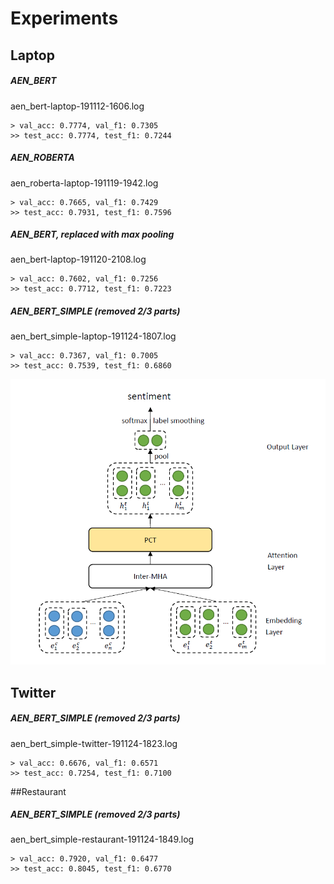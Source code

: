 # Experiments
## Laptop
##### AEN_BERT
aen_bert-laptop-191112-1606.log
```shell script
> val_acc: 0.7774, val_f1: 0.7305
>> test_acc: 0.7774, test_f1: 0.7244
```
##### AEN_ROBERTA
aen_roberta-laptop-191119-1942.log
```shell script
> val_acc: 0.7665, val_f1: 0.7429
>> test_acc: 0.7931, test_f1: 0.7596
```
##### AEN_BERT, replaced with max pooling
aen_bert-laptop-191120-2108.log
```shell script
> val_acc: 0.7602, val_f1: 0.7256
>> test_acc: 0.7712, test_f1: 0.7223
```
##### AEN_BERT_SIMPLE (removed 2/3 parts)
aen_bert_simple-laptop-191124-1807.log
```shell script
> val_acc: 0.7367, val_f1: 0.7005
>> test_acc: 0.7539, test_f1: 0.6860
```
![aen_bert_simple](assets/aen_bert_simple.PNG)
## Twitter
##### AEN_BERT_SIMPLE (removed 2/3 parts)
aen_bert_simple-twitter-191124-1823.log
```shell script
> val_acc: 0.6676, val_f1: 0.6571
>> test_acc: 0.7254, test_f1: 0.7100
```
##Restaurant
##### AEN_BERT_SIMPLE (removed 2/3 parts)
aen_bert_simple-restaurant-191124-1849.log
```shell script
> val_acc: 0.7920, val_f1: 0.6477
>> test_acc: 0.8045, test_f1: 0.6770
```